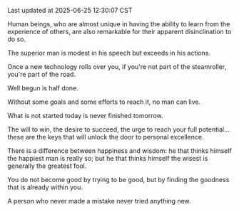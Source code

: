 Last updated at 2025-06-25 12:30:07 CST

Human beings, who are almost unique in having the ability to learn from the experience of others, are also remarkable for their apparent disinclination to do so.

The superior man is modest in his speech but exceeds in his actions.

Once a new technology rolls over you, if you're not part of the steamroller, you're part of the road.

Well begun is half done.

Without some goals and some efforts to reach it, no man can live.

What is not started today is never finished tomorrow.

The will to win, the desire to succeed, the urge to reach your full potential... these are the keys that will unlock the door to personal excellence.

There is a difference between happiness and wisdom: he that thinks himself the happiest man is really so; but he that thinks himself the wisest is generally the greatest fool.

You do not become good by trying to be good, but by finding the goodness that is already within you.

A person who never made a mistake never tried anything new.

